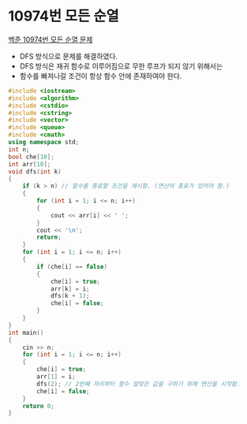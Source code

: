 # 10974번 모든 순열

[백준 10974번 모든 순열 문제](https://www.acmicpc.net/problem/10974)

- DFS 방식으로 문제를 해결하였다.
- DFS 방식은 재귀 함수로 이루어짐으로 무한 루프가 되지 않기 위해서는
- 함수를 빠져나갈 조건이 항상 함수 안에 존재하여야 한다.

```c++
#include <iostream>
#include <algorithm>
#include <cstdio>
#include <cstring>
#include <vector>
#include <queue>
#include <cmath>
using namespace std;
int n;
bool che[10];
int arr[10];
void dfs(int k)
{
    if (k > n) // 함수를 종료할 조건을 제시함. (연산의 종료가 있어야 함.)
    {
        for (int i = 1; i <= n; i++)
        {
            cout << arr[i] << ' ';
        }
        cout << '\n';
        return;
    }
    for (int i = 1; i <= n; i++)
    {
        if (che[i] == false)
        {
            che[i] = true;
            arr[k] = i;
            dfs(k + 1);
            che[i] = false;
        }
    }
}
int main()
{
    cin >> n;
    for (int i = 1; i <= n; i++)
    {
        che[i] = true;
        arr[1] = i;
        dfs(2); // 2번째 자리부터 함수 알맞은 값을 구하기 위해 연산을 시작함.
        che[i] = false;
    }
    return 0;
}

```

